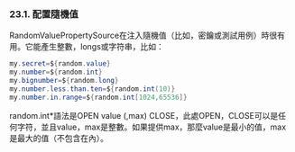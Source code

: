 ### 23.1. 配置隨機值

RandomValuePropertySource在注入隨機值（比如，密鑰或測試用例）時很有用。它能產生整數，longs或字符串，比如：
```java
my.secret=${random.value}
my.number=${random.int}
my.bignumber=${random.long}
my.number.less.than.ten=${random.int(10)}
my.number.in.range=${random.int[1024,65536]}
```
random.int*語法是OPEN value (,max) CLOSE，此處OPEN，CLOSE可以是任何字符，並且value，max是整數。如果提供max，那麼value是最小的值，max是最大的值（不包含在內）。
